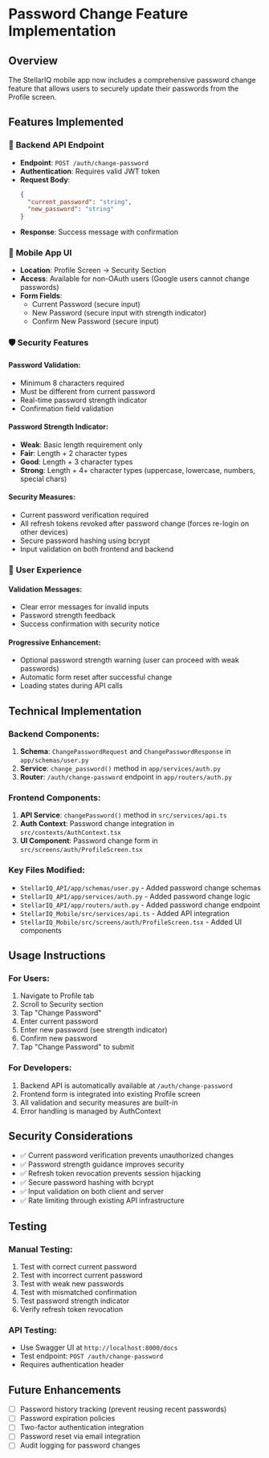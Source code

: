 # Password Change Feature Implementation

## Overview
The StellarIQ mobile app now includes a comprehensive password change feature that allows users to securely update their passwords from the Profile screen.

## Features Implemented

### 🔐 **Backend API Endpoint**
- **Endpoint**: `POST /auth/change-password`
- **Authentication**: Requires valid JWT token
- **Request Body**:
  ```json
  {
    "current_password": "string",
    "new_password": "string"
  }
  ```
- **Response**: Success message with confirmation

### 📱 **Mobile App UI**
- **Location**: Profile Screen → Security Section
- **Access**: Available for non-OAuth users (Google users cannot change passwords)
- **Form Fields**:
  - Current Password (secure input)
  - New Password (secure input with strength indicator)
  - Confirm New Password (secure input)

### 🛡️ **Security Features**

#### **Password Validation**:
- Minimum 8 characters required
- Must be different from current password
- Real-time password strength indicator
- Confirmation field validation

#### **Password Strength Indicator**:
- **Weak**: Basic length requirement only
- **Fair**: Length + 2 character types
- **Good**: Length + 3 character types
- **Strong**: Length + 4+ character types (uppercase, lowercase, numbers, special chars)

#### **Security Measures**:
- Current password verification required
- All refresh tokens revoked after password change (forces re-login on other devices)
- Secure password hashing using bcrypt
- Input validation on both frontend and backend

### 🎯 **User Experience**

#### **Validation Messages**:
- Clear error messages for invalid inputs
- Password strength feedback
- Success confirmation with security notice

#### **Progressive Enhancement**:
- Optional password strength warning (user can proceed with weak passwords)
- Automatic form reset after successful change
- Loading states during API calls

## Technical Implementation

### **Backend Components**:
1. **Schema**: `ChangePasswordRequest` and `ChangePasswordResponse` in `app/schemas/user.py`
2. **Service**: `change_password()` method in `app/services/auth.py`
3. **Router**: `/auth/change-password` endpoint in `app/routers/auth.py`

### **Frontend Components**:
1. **API Service**: `changePassword()` method in `src/services/api.ts`
2. **Auth Context**: Password change integration in `src/contexts/AuthContext.tsx`
3. **UI Component**: Password change form in `src/screens/auth/ProfileScreen.tsx`

### **Key Files Modified**:
- `StellarIQ_API/app/schemas/user.py` - Added password change schemas
- `StellarIQ_API/app/services/auth.py` - Added password change logic
- `StellarIQ_API/app/routers/auth.py` - Added password change endpoint
- `StellarIQ_Mobile/src/services/api.ts` - Added API integration
- `StellarIQ_Mobile/src/screens/auth/ProfileScreen.tsx` - Added UI components

## Usage Instructions

### **For Users**:
1. Navigate to Profile tab
2. Scroll to Security section
3. Tap "Change Password"
4. Enter current password
5. Enter new password (see strength indicator)
6. Confirm new password
7. Tap "Change Password" to submit

### **For Developers**:
1. Backend API is automatically available at `/auth/change-password`
2. Frontend form is integrated into existing Profile screen
3. All validation and security measures are built-in
4. Error handling is managed by AuthContext

## Security Considerations

- ✅ Current password verification prevents unauthorized changes
- ✅ Password strength guidance improves security
- ✅ Refresh token revocation prevents session hijacking
- ✅ Secure password hashing with bcrypt
- ✅ Input validation on both client and server
- ✅ Rate limiting through existing API infrastructure

## Testing

### **Manual Testing**:
1. Test with correct current password
2. Test with incorrect current password
3. Test with weak new passwords
4. Test with mismatched confirmation
5. Test password strength indicator
6. Verify refresh token revocation

### **API Testing**:
- Use Swagger UI at `http://localhost:8000/docs`
- Test endpoint: `POST /auth/change-password`
- Requires authentication header

## Future Enhancements

- [ ] Password history tracking (prevent reusing recent passwords)
- [ ] Password expiration policies
- [ ] Two-factor authentication integration
- [ ] Password reset via email integration
- [ ] Audit logging for password changes
